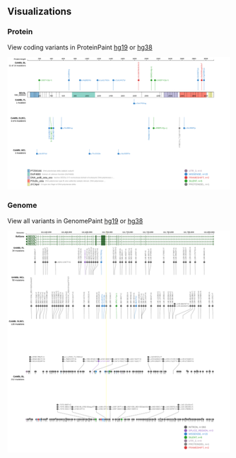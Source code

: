## Visualizations
### Protein
View coding variants in ProteinPaint [hg19](https://morinlab.github.io/LLMPP/GAMBL/REV3L_protein.html)  or [hg38](https://morinlab.github.io/LLMPP/GAMBL/REV3L_protein_hg38.html)

![](images/proteinpaint/REV3L_NM_002912.svg)

### Genome
View all variants in GenomePaint [hg19](https://morinlab.github.io/LLMPP/GAMBL/REV3L.html)  or [hg38](https://morinlab.github.io/LLMPP/GAMBL/REV3L_hg38.html)

![](images/proteinpaint/REV3L.svg)

